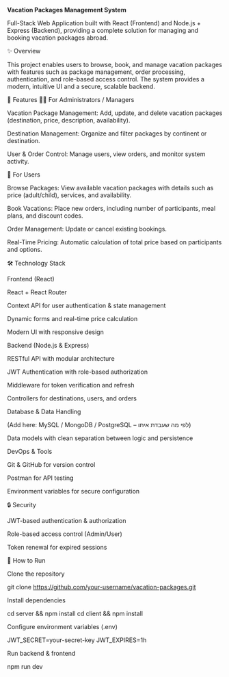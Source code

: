 **Vacation Packages Management System**

Full-Stack Web Application built with React (Frontend) and Node.js + Express (Backend), providing a complete solution for managing and booking vacation packages abroad.

✨ Overview

This project enables users to browse, book, and manage vacation packages with features such as package management, order processing, authentication, and role-based access control. The system provides a modern, intuitive UI and a secure, scalable backend.

🔑 Features
👩‍💼 For Administrators / Managers

Vacation Package Management: Add, update, and delete vacation packages (destination, price, description, availability).

Destination Management: Organize and filter packages by continent or destination.

User & Order Control: Manage users, view orders, and monitor system activity.

👤 For Users

Browse Packages: View available vacation packages with details such as price (adult/child), services, and availability.

Book Vacations: Place new orders, including number of participants, meal plans, and discount codes.

Order Management: Update or cancel existing bookings.

Real-Time Pricing: Automatic calculation of total price based on participants and options.

🛠️ Technology Stack

Frontend (React)

React + React Router

Context API for user authentication & state management

Dynamic forms and real-time price calculation

Modern UI with responsive design

Backend (Node.js & Express)

RESTful API with modular architecture

JWT Authentication with role-based authorization

Middleware for token verification and refresh

Controllers for destinations, users, and orders

Database & Data Handling

(Add here: MySQL / MongoDB / PostgreSQL – לפי מה שעבדת איתו)

Data models with clean separation between logic and persistence

DevOps & Tools

Git & GitHub for version control

Postman for API testing

Environment variables for secure configuration

🔒 Security

JWT-based authentication & authorization

Role-based access control (Admin/User)

Token renewal for expired sessions

🚀 How to Run

Clone the repository

git clone https://github.com/your-username/vacation-packages.git


Install dependencies

cd server && npm install
cd client && npm install


Configure environment variables (.env)

JWT_SECRET=your-secret-key
JWT_EXPIRES=1h


Run backend & frontend

npm run dev
